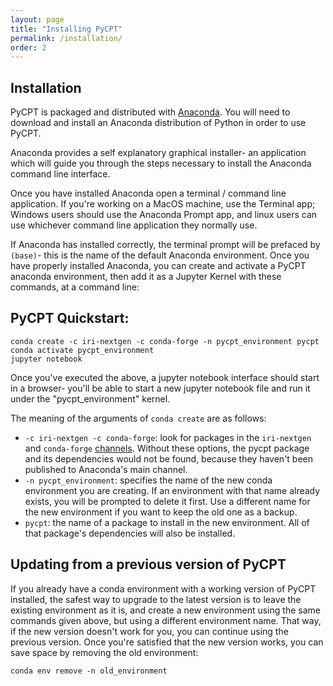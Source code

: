 ```yaml
---
layout: page
title: "Installing PyCPT"
permalink: /installation/
order: 2
---
```


## Installation

PyCPT is packaged and distributed with [Anaconda](https://www.anaconda.com/products/distribution). You will need to download and install an Anaconda distribution of Python in order to use PyCPT. 

Anaconda provides a self explanatory graphical installer- an application which will guide you through the steps necessary to install the Anaconda command line interface. 

Once you have installed Anaconda open a terminal / command line application. If you're working on a MacOS machine, use the Terminal app; Windows users should use the Anaconda Prompt app, and linux users can use whichever command line application they normally use. 

If Anaconda has installed correctly, the terminal prompt will be prefaced by ```(base)```- this is the name of the default Anaconda environment. Once you have properly installed Anaconda, you can create and activate a PyCPT anaconda environment, then add it as a Jupyter Kernel with these commands, at a command line: 

## PyCPT Quickstart:

```
conda create -c iri-nextgen -c conda-forge -n pycpt_environment pycpt
conda activate pycpt_environment
jupyter notebook
```

Once you've executed the above, a jupyter notebook interface should start in a browser- you'll be able to start a new jupyter notebook file and run it under the "pycpt_environment" kernel.

The meaning of the arguments of `conda create` are as follows:

- `-c iri-nextgen -c conda-forge`: look for packages in the `iri-nextgen` and `conda-forge` [channels](https://docs.conda.io/projects/conda/en/latest/user-guide/concepts/channels.html). Without these options, the pycpt package and its dependencies would not be found, because they haven't been published to Anaconda's main channel.
- `-n pycpt_environment`: specifies the name of the new conda environment you are creating. If an environment with that name already exists, you will be prompted to delete it first. Use a different name for the new environment if you want to keep the old one as a backup.
- `pycpt`: the name of a package to install in the new environment. All of that package's dependencies will also be installed.

## Updating from a previous version of PyCPT

If you already have a conda environment with a working version of PyCPT installed, the safest way to upgrade to the latest version is to leave the existing environment as it is, and create a new environment using the same commands given above, but using a different environment name. That way, if the new version doesn't work for you, you can continue using the previous version. Once you're satisfied that the new version works, you can save space  by removing the old environment:
```
conda env remove -n old_environment
```




